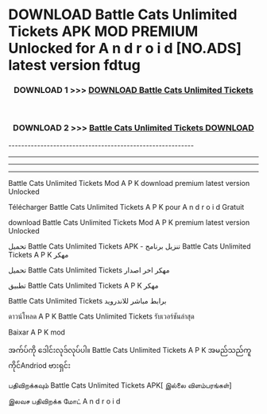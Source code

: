 # DOWNLOAD Battle Cats Unlimited Tickets  APK MOD PREMIUM Unlocked for A n d r o i d [NO.ADS] latest version fdtug 



<div align="center">

<h3>DOWNLOAD 1 >>> <a href="https://getmod2.web.app/?judul=Battle Cats Unlimited Tickets ">DOWNLOAD Battle Cats Unlimited Tickets </a></h3><br>

<h3>DOWNLOAD 2 >>> <a href="https://getmod2.web.app/?judul=Battle Cats Unlimited Tickets ">Battle Cats Unlimited Tickets  DOWNLOAD </a></h3>

</div>
----------------------------------------------------------

----------------------------------------------------------

----------------------------------------------------------

----------------------------------------------------------

Battle Cats Unlimited Tickets  Mod A P K download premium latest version Unlocked

Télécharger Battle Cats Unlimited Tickets  A P K pour A n d r o i d Gratuit

download Battle Cats Unlimited Tickets  Mod A P K premium latest version Unlocked

تحميل Battle Cats Unlimited Tickets  APK - تنزيل برنامج Battle Cats Unlimited Tickets  A P K مهكر

تحميل Battle Cats Unlimited Tickets  مهكر اخر اصدار

تطبيق Battle Cats Unlimited Tickets  A P K مهكر

Battle Cats Unlimited Tickets  برابط مباشر للاندرويد

ดาวน์โหลด A P K Battle Cats Unlimited Tickets  รับเวอร์ชันล่าสุด

Baixar A P K mod

အက်ပ်ကို ဒေါင်းလုဒ်လုပ်ပါ။ Battle Cats Unlimited Tickets  A P K အမည်သည်ကူကိုင်Andriod ဗားရှင်း

பதிவிறக்கவும் Battle Cats Unlimited Tickets  APK[ இல்லை விளம்பரங்கள்] 
 
இலவச பதிவிறக்க மோட் A n d r o i d



